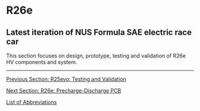 # R26e

## Latest iteration of NUS Formula SAE electric race car
This section focuses on design, prototype, testing and validation of R26e HV components and system.

---

[Previous Section: R25evo: Testing and Validation](../R25evo/evo-testing-and-validation.md)

[Next Section: R26e: Precharge-Discharge PCB](precharge-discharge-pcb.md)  

[List of Abbreviations](list-of-abbrev.md)